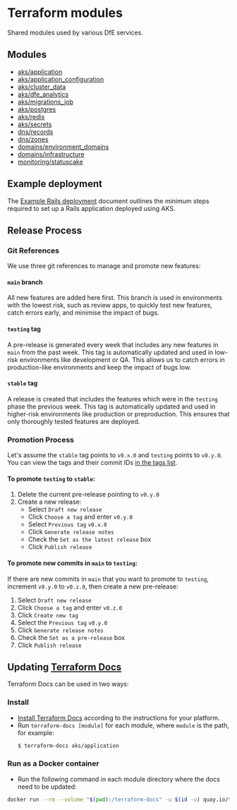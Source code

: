 # Terraform modules

Shared modules used by various DfE services.

## Modules

- [aks/application](aks/application)
- [aks/application_configuration](aks/application_configuration)
- [aks/cluster_data](aks/cluster_data)
- [aks/dfe_analytics](aks/dfe_analytics)
- [aks/migrations_job](aks/migrations_job)
- [aks/postgres](aks/postgres)
- [aks/redis](aks/redis)
- [aks/secrets](aks/secrets)
- [dns/records](dns/records)
- [dns/zones](dns/zones)
- [domains/environment_domains](domains/environment_domains)
- [domains/infrastructure](domains/infrastructure)
- [monitoring/statuscake](monitoring/statuscake)

## Example deployment

The [Example Rails deployment](EXAMPLE.md) document outlines the minimum steps required to set up a Rails application deployed using AKS.

## Release Process

### Git References
We use three git references to manage and promote new features:

#### `main` branch
All new features are added here first. This branch is used in environments with the lowest risk, such as review apps, to quickly test new features, catch errors early, and minimise the impact of bugs.

#### `testing` tag
A pre-release is generated every week that includes any new features in `main` from the past week. This tag is automatically updated and used in low-risk environments like development or QA. This allows us to catch errors in production-like environments and keep the impact of bugs low.

#### `stable` tag
A release is created that includes the features which were in the `testing` phase the previous week. This tag is automatically updated and used in higher-risk environments like production or preproduction. This ensures that only thoroughly tested features are deployed.

### Promotion Process
Let's assume the `stable` tag points to `v0.x.0` and `testing` points to `v0.y.0`. You can view the tags and their commit IDs [in the tags list](https://github.com/DFE-Digital/terraform-modules/tags).

#### To promote `testing` to `stable`:
1. Delete the current pre-release pointing to `v0.y.0`
1. Create a new release:
    - Select `Draft new release`
    - Click `Choose a tag` and enter `v0.y.0`
    - Select `Previous tag` `v0.x.0`
    - Click `Generate release notes`
    - Check the `Set as the latest release` box
    - Click `Publish release`

#### To promote new commits in `main` to `testing`:
If there are new commits in `main` that you want to promote to `testing`, increment `v0.y.0` to `v0.z.0`, then create a new pre-release:
1. Select `Draft new release`
1. Click `Choose a tag` and enter `v0.z.0`
1. Click `Create new tag`
1. Select the `Previous tag` `v0.y.0`
1. Click `Generate release notes`
1. Check the `Set as a pre-release` box
1. Click `Publish release`

## Updating [Terraform Docs]

Terraform Docs can be used in two ways:
### Install

- [Install Terraform Docs] according to the instructions for your platform.
- Run `terraform-docs [module]` for each module, where `module` is the path, for example:
  ```sh
  $ terraform-docs aks/application
  ```

[Terraform Docs]: https://terraform-docs.io/
[Install Terraform Docs]: https://terraform-docs.io/user-guide/installation/

### Run as a Docker container

- Run the following command in each module directory where the docs need to be updated:

```sh
docker run --rm --volume "$(pwd):/terraform-docs" -u $(id -u) quay.io/terraform-docs/terraform-docs:0.16.0 markdown /terraform-docs > tfdocs.md
```
